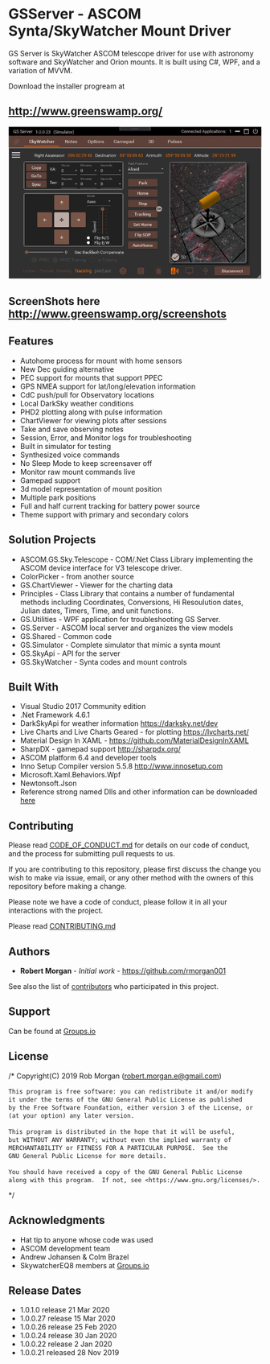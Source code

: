 # GSServer - ASCOM Synta/SkyWatcher Mount Driver
GS Server is SkyWatcher ASCOM telescope driver for use with astronomy software and SkyWatcher and Orion mounts.  It is built using C#, WPF, and a variation of MVVM.

Download the installer progream at 
## http://www.greenswamp.org/

![Alt text](Docs/gsserver2.jpg?raw=true "GSServer")

## ScreenShots here http://www.greenswamp.org/screenshots

## Features

* Autohome process for mount with home sensors
* New Dec guiding alternative
* PEC support for mounts that support PPEC
* GPS NMEA support for lat/long/elevation information
* CdC push/pull for Observatory locations 
* Local DarkSky weather conditions
* PHD2 plotting along with pulse information
* ChartViewer for viewing plots after sessions
* Take and save observing notes
* Session, Error, and Monitor logs for troubleshooting
* Built in simulator for testing
* Synthesized voice commands
* No Sleep Mode to keep screensaver off
* Monitor raw mount commands live
* Gamepad support
* 3d model representation of mount position
* Multiple park positions
* Full and half current tracking for battery power source
* Theme support with primary and secondary colors

## Solution Projects

* ASCOM.GS.Sky.Telescope - COM/.Net Class Library implementing the ASCOM device interface for V3 telescope driver.
* ColorPicker - from another source
* GS.ChartViewer - Viewer for the charting data
* Principles - Class Library that contains a number of fundamental methods including Coordinates, Conversions, Hi Resoulution dates,               Julian dates, Timers, Time, and unit functions.
* GS.Utilities - WPF application for troubleshooting GS Server.
* GS.Server - ASCOM local server and organizes the view models 
* GS.Shared - Common code
* GS.Simulator - Complete simulator that mimic a synta mount
* GS.SkyApi - API for the server
* GS.SkyWatcher - Synta codes and mount controls

## Built With

* Visual Studio 2017 Community edition
* .Net Framework 4.6.1
* DarkSkyApi for weather information https://darksky.net/dev
* Live Charts and Live Charts Geared - for plotting https://lvcharts.net/
* Material Design In XAML - https://github.com/MaterialDesignInXAML
* SharpDX - gamepad support http://sharpdx.org/
* ASCOM platform 6.4 and developer tools
* Inno Setup Compiler version 5.5.8 http://www.innosetup.com
* Microsoft.Xaml.Behaviors.Wpf
* Newtonsoft.Json
* Reference strong named Dlls and other information can be downloaded [here](https://drive.google.com/open?id=13nAFTjvD_HTZVNBRV0BwxsHk0EmJ1ayi)

## Contributing

Please read [CODE_OF_CONDUCT.md](https://github.com/rmorgan001/GSServer/blob/master/Docs/CODE_OF_CONDUCT.md) for details on our code of conduct, and the process for submitting pull requests to us.

If you are contributing to this repository, please first discuss the change you wish to make via issue,
email, or any other method with the owners of this repository before making a change. 

Please note we have a code of conduct, please follow it in all your interactions with the project.

Please read [CONTRIBUTING.md](https://github.com/rmorgan001/GSServer/blob/master/Docs/CONTRIBUTING.md)

## Authors

* **Robert Morgan** - *Initial work* - https://github.com/rmorgan001

See also the list of [contributors](https://github.com/your/project/contributors) who participated in this project.

## Support

Can be found at [Groups.io](https://groups.io/g/GSS)

## License

/* 
    Copyright(C) 2019  Rob Morgan (robert.morgan.e@gmail.com)

    This program is free software: you can redistribute it and/or modify
    it under the terms of the GNU General Public License as published
    by the Free Software Foundation, either version 3 of the License, or
    (at your option) any later version.

    This program is distributed in the hope that it will be useful,
    but WITHOUT ANY WARRANTY; without even the implied warranty of
    MERCHANTABILITY or FITNESS FOR A PARTICULAR PURPOSE.  See the
    GNU General Public License for more details.

    You should have received a copy of the GNU General Public License
    along with this program.  If not, see <https://www.gnu.org/licenses/>.
 */

## Acknowledgments

* Hat tip to anyone whose code was used
* ASCOM development team
* Andrew Johansen & Colm Brazel
* SkywatcherEQ8 members at [Groups.io](https://groups.io/g/SkywatcherEQ8)

## Release Dates

* 1.0.1.0 release 21 Mar 2020
* 1.0.0.27 release 15 Mar 2020
* 1.0.0.26 release 25 Feb 2020
* 1.0.0.24 release 30 Jan 2020
* 1.0.0.22 release 2 Jan 2020
* 1.0.0.21 released 28 Nov 2019

